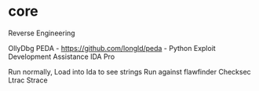 # core

Reverse Engineering

OllyDbg
PEDA - https://github.com/longld/peda - Python Exploit Development Assistance
IDA Pro


Run normally,
Load into Ida to see strings
Run against flawfinder
Checksec
Ltrac
Strace
